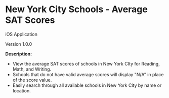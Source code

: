 # New York City Schools - Average SAT Scores
iOS Application

Version 1.0.0

**Description:**
- View the average SAT scores of schools in New York CIty for Reading, Math, and Writing.
- Schools that do not have valid average scores will display "N/A" in place of the score value.
- Easily search through all available schools in New York City by name or location.
